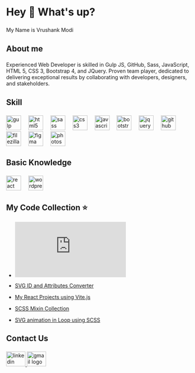 <h1 align="left">Hey 👋 What's up?</h1>

###

<p align="left">My Name is Vrushank Modi</p>

###

<h2 align="left">About me</h2>

###

<p align="left">Experienced Web Developer is skilled in Gulp JS, GitHub, Sass, JavaScript, HTML 5, CSS 3, Bootstrap 4, and JQuery. Proven team player, dedicated to delivering exceptional results by collaborating with developers, designers, and stakeholders.</p>

###

<h2 align="left">Skill</h2>

###

<div align="left">
  <img src="https://cdn.jsdelivr.net/gh/devicons/devicon/icons/gulp/gulp-plain.svg" height="40" alt="gulp logo"  />
  <img width="12" />
  <img src="https://cdn.jsdelivr.net/gh/devicons/devicon/icons/html5/html5-original.svg" height="40" alt="html5 logo"  />
  <img width="12" />
  <img src="https://cdn.jsdelivr.net/gh/devicons/devicon/icons/sass/sass-original.svg" height="40" alt="sass logo"  />
  <img width="12" />
  <img src="https://cdn.jsdelivr.net/gh/devicons/devicon/icons/css3/css3-original.svg" height="40" alt="css3 logo"  />
  <img width="12" />
  <img src="https://cdn.jsdelivr.net/gh/devicons/devicon/icons/javascript/javascript-plain.svg" height="40" alt="javascript logo"  />
  <img width="12" />
  <img src="https://cdn.jsdelivr.net/gh/devicons/devicon/icons/bootstrap/bootstrap-original.svg" height="40" alt="bootstrap logo"  />
  <img width="12" />
  <img src="https://cdn.jsdelivr.net/gh/devicons/devicon/icons/jquery/jquery-plain-wordmark.svg" height="40" alt="jquery logo"  />
  <img width="12" />
  <img src="https://cdn.jsdelivr.net/gh/devicons/devicon/icons/github/github-original.svg" height="40" alt="github logo"  />
  <img width="12" />
  <img src="https://cdn.jsdelivr.net/gh/devicons/devicon/icons/filezilla/filezilla-plain.svg" height="40" alt="filezilla logo"  />
  <img width="12" />
  <img src="https://cdn.jsdelivr.net/gh/devicons/devicon/icons/figma/figma-original.svg" height="40" alt="figma logo"  />
  <img width="12" />
  <img src="https://cdn.jsdelivr.net/gh/devicons/devicon/icons/photoshop/photoshop-plain.svg" height="40" alt="photoshop logo"  />
</div>

###

<h2 align="left">Basic Knowledge</h2>

###

<div align="left">
  <img src="https://cdn.jsdelivr.net/gh/devicons/devicon/icons/react/react-original.svg" height="40" alt="react logo"  />
  <img width="12" />
  <img src="https://cdn.jsdelivr.net/gh/devicons/devicon/icons/wordpress/wordpress-original.svg" height="40" alt="wordpress logo"  />
</div>

###

<h2 align="left">My Code Collection ⭐</h2>


- ![Gulp.js Project Setup](https://github.com/vrushankm19/Gulp.js)
- [SVG ID and Attributes Converter](https://magenta-zabaione-f2fae8.netlify.app/svg-id-and-attributes-converter/index.html)
- [My React Projects using Vite.js](https://github.com/vrushankm19/React-js-vite-app)

- [SCSS Mixin Collection](https://github.com/vrushankm19/Gulp.js/blob/main/app/scss/_mixins.scss)
- [SVG animation in Loop using SCSS](https://github.com/vrushankm19/Gulp.js/blob/main/app/scss/style-component/_svg-fade-in-animation.scss)

###

<h2 align="left">Contact Us</h2>

###

<div align="left">
  <a href="https://www.linkedin.com/in/vrushank-modi-b99147193" target="_blank">
    <img src="https://raw.githubusercontent.com/maurodesouza/profile-readme-generator/master/src/assets/icons/social/linkedin/default.svg" width="52" height="40" alt="linkedin logo"  />
  </a>
  <a href="mailto:vrushankm19@gmail.com" target="_blank">
    <img src="https://raw.githubusercontent.com/maurodesouza/profile-readme-generator/master/src/assets/icons/social/gmail/default.svg" width="52" height="40" alt="gmail logo"  />
  </a>
</div>

###
